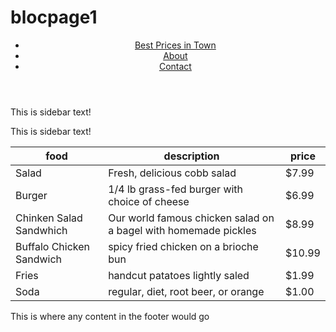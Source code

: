 # blocpage1
<!doctype html>
<html>
  <head>
    <title>My First Site</title>
  </head>
  <body>
    <header>
      <nav>
        <ul>
          <li><a href='/price.html'>Best Prices in Town</a></li>
          <li><a href='/about.html'>About</a></li>
          <li><a href='/contact.html'>Contact</a></li>
        </ul>
      </nav>
    </header>
    <aside>
      <p>This is sidebar text!</p>
      <p>This is sidebar text!</p>
    </aside>
    <section id='prices.html'>
     <table>
      <thead>
        <tr>
          <th>food</th>
          <th>description</th>
          <th>price</th>
          </tr>
      </thead>
      <tbody>    
        <tr>
          <td>Salad</td>
          <td>Fresh, delicious cobb salad</td>
          <td>$7.99</td>
        </tr>
        <tr>
          <td>Burger</td>
          <td>1/4 lb grass-fed burger with choice of cheese</td>
          <td>$6.99</td>
        </tr>
        <tr>
          <td>Chinken Salad Sandwhich</td>
          <td>Our world famous chicken salad on a bagel with homemade pickles</td>
          <td>$8.99</td>
        </tr>
        <tr>
          <td>Buffalo Chicken Sandwich</td>
          <td>spicy fried chicken on a brioche bun</td>
          <td>$10.99</td>
        </tr>
        <tr>
          <td>Fries</td>
          <td>handcut patatoes lightly saled</td>
          <td>$1.99</td>
        </tr>
        <tr>
          <td>Soda</td>
          <td>regular, diet, root beer, or orange</td>
          <td>$1.00</td>
        </tr>
       </tbody>
       </table>
    </section>
    <footer>This is where any content in the footer would go</footer>
  </body>
</html>
